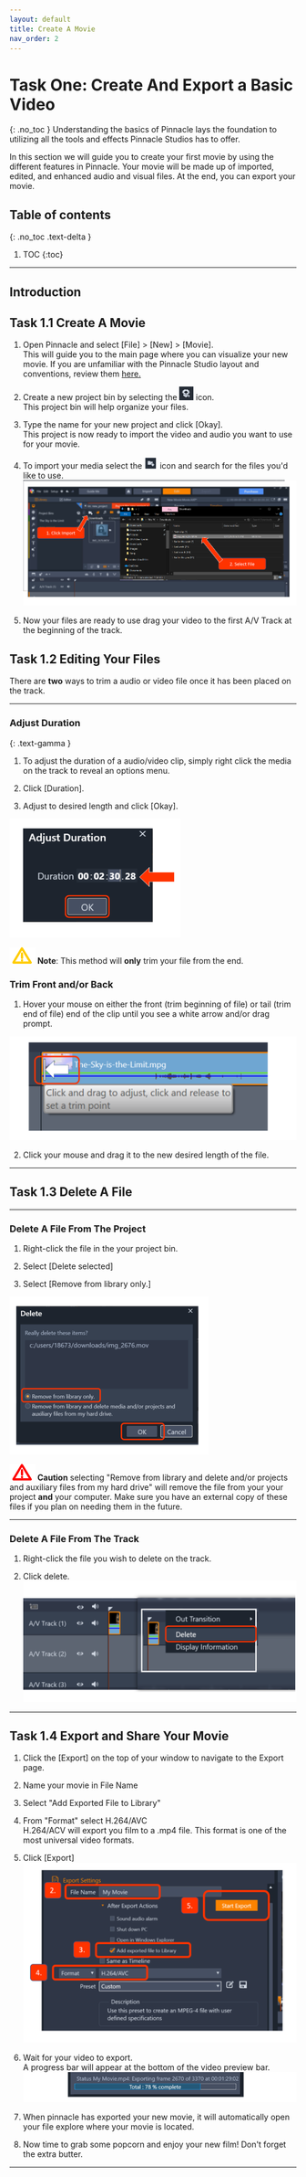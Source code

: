 ```yaml
---
layout: default
title: Create A Movie
nav_order: 2
---
```


# Task One: Create And Export a Basic Video 
{: .no_toc } 
Understanding the basics of Pinnacle lays the foundation to utilizing all the tools and effects Pinnacle Studios has to offer.  

In this section we will guide you to create your first movie by using the different features in Pinnacle. Your movie will 
be made up of imported, edited, and enhanced audio and visual files. At the end, you can export your movie.
## Table of contents
{: .no_toc .text-delta }

1. TOC
{:toc}

---
## Introduction 

## Task 1.1 Create A Movie

1.  Open Pinnacle and select [File] > [New] > [Movie].  
This will guide you to the main page where you can visualize your new movie. If you are unfamiliar
with the Pinnacle Studio layout and conventions, review them [here.](/index.md) 

2.  Create a new project bin by selecting the ![BOX](images/box_icon.png) icon.  
This project bin will help organize your files. 

3.  Type the name for your new project and click [Okay].  
This project is now ready to import the video and audio you want to use for your movie. 

4.  To import your media select the ![BOX](images/importIcon.png) icon and search for the files you'd like to use. ![Quick Imports](images/clickImport_findFile.png)  
  
   
5.	Now your files are ready to use drag your video to the first A/V Track at the beginning of the track.  
    

## Task 1.2 Editing Your Files 

There are **two** ways to trim a audio or video file once it has been placed on the track. 

---

### Adjust Duration
{: .text-gamma }

1. To adjust the duration of a audio/video clip, simply right click the media on the track to reveal an options menu. 

2. Click [Duration].

3. Adjust to desired length and click [Okay].

![](images/adjust-duration.png)

![NOTE](images/warning.png) **Note**: This method will **only** trim your file from the end. 
 
### Trim Front and/or Back

1. Hover your mouse on either the front (trim beginning of file) or tail (trim end of file) end of the clip until you see 
a white arrow and/or drag prompt.

![](images/trim-clip-arrow.png)

2. Click your mouse and drag it to the new desired length of the file. 
  

---

## Task 1.3 Delete A File

---
 
### Delete A File From The Project 

1. Right-click the file in the your project bin.  
 
2. Select [Delete selected]  
  
3. Select [Remove from library only.]   
 
![Delete-Items](images/remove-from-library.png)
 
![Caution](images/critical.png) **Caution** selecting "Remove from library and delete and/or projects and 
auxiliary files from my hard drive" will remove the file from your your project **and** your computer. Make sure you 
have an external copy of these files if you plan on needing them in the future. 

---
### Delete A File From The Track 

1. Right-click the file you wish to delete on the track.  
 
2. Click delete. 
![Delete-File-From-Track-Image](images/delete-from-track.png)

---

## Task 1.4 Export and Share Your Movie

1. Click the [Export] on the top of your window to navigate to the Export page. 

2. Name your movie in File Name 

3. Select "Add Exported File to Library"

4. From "Format" select H.264/AVC  
H.264/ACV will export you film to a .mp4 file. This format is one of the most universal video formats. 

5. Click [Export]
![export-process](images/export.png)

6. Wait for your video to export.  
A progress bar will appear at the bottom of the video preview bar.   
![progress](images/progress-bar.png)

7. When pinnacle has exported your new movie, it will automatically open your file explore where your movie is located. 

8. Now time to grab some popcorn and enjoy your new film! Don't forget the extra butter. 

---
